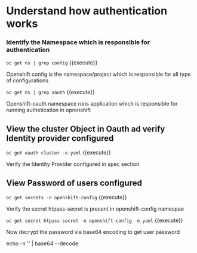 # Understand how authentication works 

### Identify the Namespace which is responsible for authentication
`oc get ns | grep config` {{execute}}

Openshift config is the namespace/project which is responsible for all type of configurations

`oc get ns | grep oauth` {{execute}}

Openshift-oauth namespace runs application which is responsible for running authetication in oprenshift

## View the cluster Object in Oauth ad verify Identity provider configured
`oc get oauth cluster -o yaml` {{execute}}

Verify the Identity Provider configured in spec section


## View Password of users configured

`oc get secrets -n openshift-config` {{execute}}

Verify the secret htpass-secret is present in openshift-config namespae 

`oc get secret htpass-secret -n openshift-config -o yaml` {{execute}}

Now decrypt the password via base64 encoding to get user password 

echo -n '' | base64 --decode

